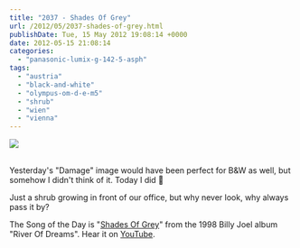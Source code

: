 ```yaml
---
title: "2037 - Shades Of Grey"
url: /2012/05/2037-shades-of-grey.html
publishDate: Tue, 15 May 2012 19:08:14 +0000
date: 2012-05-15 21:08:14
categories: 
  - "panasonic-lumix-g-142-5-asph"
tags: 
  - "austria"
  - "black-and-white"
  - "olympus-om-d-e-m5"
  - "shrub"
  - "wien"
  - "vienna"
---
```

<div class="container">
<div class="center"><a target="_blank" href="https://d25zfm9zpd7gm5.cloudfront.net/1200x1200/2012/20120515_175807_lr.jpg"><img src="https://d25zfm9zpd7gm5.cloudfront.net/0600x0600/2012/20120515_175807_lr.jpg" /></a></div>
</div>
<br />

Yesterday's "Damage" image would have been perfect for B&amp;W as well, but somehow I didn't think of it. Today I did 🙂

 Just a shrub growing in front of our office, but why never look, why always pass it by?

The Song of the Day is "<a href="http://www.lyricsmode.com/lyrics/b/billy_joel/shades_of_grey.html" target="_blank">Shades Of Grey</a>" from the 1998 Billy Joel album "River Of Dreams". Hear it on <a href="http://www.youtube.com/watch?v=yGVvC7jKUow" target="_blank">YouTube</a>.
